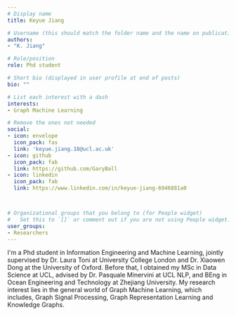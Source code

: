 ```yaml
---
# Display name
title: Keyue Jiang

# Username (this should match the folder name and the name on publications)
authors:
- "K. Jiang"

# Role/position
role: Phd student

# Short bio (displayed in user profile at end of posts)
bio: ""

# List each interest with a dash
interests:
- Graph Machine Learning

# Remove the ones not needed
social:
- icon: envelope
  icon_pack: fas
  link: 'keyue.jiang.18@ucl.ac.uk'
- icon: github
  icon_pack: fab
  link: https://github.com/GaryBall
- icon: linkedin
  icon_pack: fab
  link: https://www.linkedin.com/in/keyue-jiang-6946881a0



# Organizational groups that you belong to (for People widget)
#   Set this to `[]` or comment out if you are not using People widget.
user_groups:
- Researchers
---
```


I'm a Phd student in Information Engineering and Machine Learning, jointly supervised by Dr. Laura Toni at University College London and Dr. Xiaowen Dong at the University of Oxford. Before that, I obtained my MSc in Data Science at UCL, advised by Dr. Pasquale Minervini at UCL NLP, and BEng in Ocean Engineering and Technology at Zhejiang University. My research interest lies in the general world of Graph Machine Learning, which includes, Graph Signal Processing, Graph Representation Learning and Knowledge Graphs.
